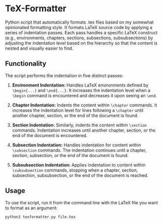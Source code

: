 # TeX-Formatter
Python script that automatically formats .tex files based on my somewhat opinionated formatting style. It formats LaTeX source code by applying a series of indentation passes. Each pass handles a specific LaTeX construct (e.g., environments, chapters, sections, subsections, subsubsections) by adjusting the indentation level based on the hierarchy so that the content is nested and visually easier to find.

## Functionality

The script performs the indentation in five distinct passes:

1.  **Environment Indentation:** Handles LaTeX environments defined by `\begin{...}` and `\end{...}`. It increases the indentation level when a `\begin` command is encountered and decreases it upon seeing an `\end`.

2.  **Chapter Indentation:** Indents the content within `\chapter` commands. It increases the indentation level for lines following a `\chapter` until another chapter, section, or the end of the document is found.

3.  **Section Indentation:** Similarly, indents the content within `\section` commands. Indentation increases until another chapter, section, or the end of the document is encountered.

4.  **Subsection Indentation:** Handles indentation for content within `\subsection` commands. The indentation continues until a chapter, section, subsection, or the end of the document is found.

5.  **Subsubsection Indentation:** Applies indentation to content within `\subsubsection` commands, stopping when a chapter, section, subsection, subsubsection, or the end of the document is reached.

## Usage

To use the script, run it from the command line with the LaTeX file you want to format as an argument:

```bash
python3 texformatter.py file.tex
```
